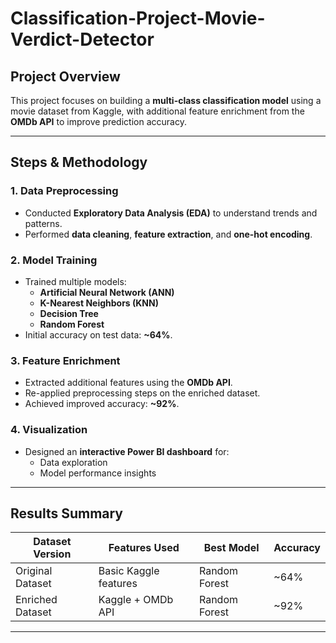 # Classification-Project-Movie-Verdict-Detector

##  Project Overview  
This project focuses on building a **multi-class classification model** using a movie dataset from Kaggle, with additional feature enrichment from the **OMDb API** to improve prediction accuracy.  

---

##  Steps & Methodology  

### 1. Data Preprocessing  
- Conducted **Exploratory Data Analysis (EDA)** to understand trends and patterns.  
- Performed **data cleaning**, **feature extraction**, and **one-hot encoding**.  

### 2. Model Training  
- Trained multiple models:  
  - **Artificial Neural Network (ANN)**  
  - **K-Nearest Neighbors (KNN)**  
  - **Decision Tree**  
  - **Random Forest**  
- Initial accuracy on test data: **~64%**.  

### 3. Feature Enrichment  
- Extracted additional features using the **OMDb API**.  
- Re-applied preprocessing steps on the enriched dataset.  
- Achieved improved accuracy: **~92%**.  

### 4. Visualization  
- Designed an **interactive Power BI dashboard** for:  
  - Data exploration  
  - Model performance insights  

---

##  Results Summary  

| Dataset Version  | Features Used         | Best Model        | Accuracy |
|------------------|----------------------|-------------------|----------|
| Original Dataset | Basic Kaggle features | Random Forest     | ~64%     |
| Enriched Dataset | Kaggle + OMDb API     | Random Forest     | ~92%     |

---
